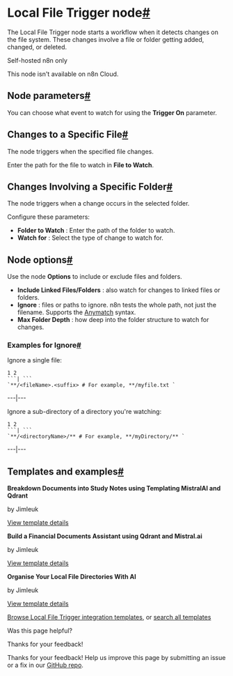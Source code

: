 [ ](https://github.com/n8n-io/n8n-docs/edit/main/docs/integrations/builtin/core-nodes/n8n-nodes-base.localfiletrigger.md "Edit this page")

# Local File Trigger node[#](#local-file-trigger-node "Permanent link")

The Local File Trigger node starts a workflow when it detects changes on the file system. These changes involve a file or folder getting added, changed, or deleted.

Self-hosted n8n only

This node isn't available on n8n Cloud.

## Node parameters[#](#node-parameters "Permanent link")

You can choose what event to watch for using the **Trigger On** parameter.

## Changes to a Specific File[#](#changes-to-a-specific-file "Permanent link")

The node triggers when the specified file changes.

Enter the path for the file to watch in **File to Watch**.

## Changes Involving a Specific Folder[#](#changes-involving-a-specific-folder "Permanent link")

The node triggers when a change occurs in the selected folder.

Configure these parameters:

  * **Folder to Watch** : Enter the path of the folder to watch.
  * **Watch for** : Select the type of change to watch for.



## Node options[#](#node-options "Permanent link")

Use the node **Options** to include or exclude files and folders.

  * **Include Linked Files/Folders** : also watch for changes to linked files or folders.
  * **Ignore** : files or paths to ignore. n8n tests the whole path, not just the filename. Supports the [Anymatch](https://github.com/micromatch/anymatch) syntax.
  * **Max Folder Depth** : how deep into the folder structure to watch for changes.



### Examples for Ignore[#](#examples-for-ignore "Permanent link")

Ignore a single file:

```
1 2
```| ```
`**/<fileName>.<suffix> # For example, **/myfile.txt `
```  
---|---  
  
Ignore a sub-directory of a directory you're watching:

```
1 2
```| ```
`**/<directoryName>/** # For example, **/myDirectory/** `
```  
---|---  
  
## Templates and examples[#](#templates-and-examples "Permanent link")

**Breakdown Documents into Study Notes using Templating MistralAI and Qdrant**

by Jimleuk

[View template details](https://n8n.io/workflows/2339-breakdown-documents-into-study-notes-using-templating-mistralai-and-qdrant/)

**Build a Financial Documents Assistant using Qdrant and Mistral.ai**

by Jimleuk

[View template details](https://n8n.io/workflows/2335-build-a-financial-documents-assistant-using-qdrant-and-mistralai/)

**Organise Your Local File Directories With AI**

by Jimleuk

[View template details](https://n8n.io/workflows/2334-organise-your-local-file-directories-with-ai/)

[Browse Local File Trigger integration templates](https://n8n.io/integrations/local-file-trigger/), or [search all templates](https://n8n.io/workflows/)

Was this page helpful? 

Thanks for your feedback! 

Thanks for your feedback! Help us improve this page by submitting an issue or a fix in our [GitHub repo](https://github.com/n8n-io/n8n-docs). 
